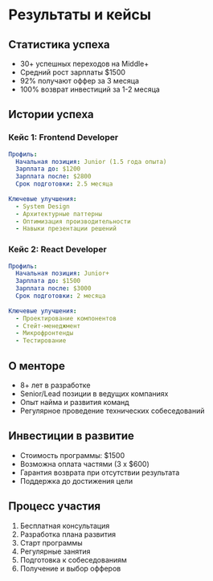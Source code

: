 # Результаты и кейсы

## Статистика успеха
- 30+ успешных переходов на Middle+
- Средний рост зарплаты $1500
- 92% получают оффер за 3 месяца
- 100% возврат инвестиций за 1-2 месяца

## Истории успеха

### Кейс 1: Frontend Developer
```yaml
Профиль:
  Начальная позиция: Junior (1.5 года опыта)
  Зарплата до: $1200
  Зарплата после: $2800
  Срок подготовки: 2.5 месяца
  
Ключевые улучшения:
  - System Design
  - Архитектурные паттерны
  - Оптимизация производительности
  - Навыки презентации решений
```

### Кейс 2: React Developer
```yaml
Профиль:
  Начальная позиция: Junior+
  Зарплата до: $1500
  Зарплата после: $3000
  Срок подготовки: 2 месяца
  
Ключевые улучшения:
  - Проектирование компонентов
  - Стейт-менеджмент
  - Микрофронтенды
  - Тестирование
```

## О менторе
- 8+ лет в разработке
- Senior/Lead позиции в ведущих компаниях
- Опыт найма и развития команд
- Регулярное проведение технических собеседований

## Инвестиции в развитие
- Стоимость программы: $1500
- Возможна оплата частями (3 x $600)
- Гарантия возврата при отсутствии результата
- Поддержка до достижения цели

## Процесс участия
1. Бесплатная консультация
2. Разработка плана развития
3. Старт программы
4. Регулярные занятия
5. Подготовка к собеседованиям
6. Получение и выбор офферов